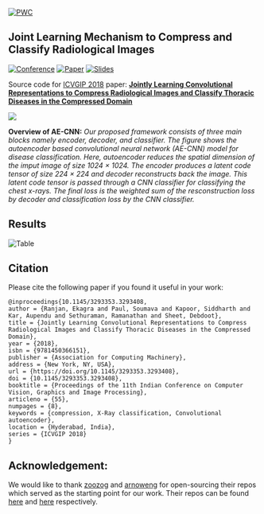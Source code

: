 [![PWC](https://img.shields.io/endpoint.svg?url=https://paperswithcode.com/badge/jointly-learning-convolutional/pneumonia-detection-on-chestx-ray14)](https://paperswithcode.com/sota/pneumonia-detection-on-chestx-ray14?p=jointly-learning-convolutional)

## Joint Learning Mechanism to Compress and Classify Radiological Images

[![Conference](http://img.shields.io/badge/ICVGIP-2018-4b44ce.svg)](https://cvit.iiit.ac.in/icvgip18/) [![Paper](http://img.shields.io/badge/paper-dl.acm.10.1145/3293353.3293408-B31B1B.svg)](https://dl.acm.org/doi/abs/10.1145/3293353.3293408) [![Slides](http://img.shields.io/badge/slides-pdf-orange.svg)](https://github.com/ekagra-ranjan/AE-CNN/raw/master/Paper55.pptx)

Source code for [ICVGIP 2018](https://cvit.iiit.ac.in/icvgip18/) paper: [**Jointly Learning Convolutional Representations to Compress Radiological Images and Classify Thoracic Diseases in the Compressed Domain**](https://dl.acm.org/doi/abs/10.1145/3293353.3293408)



![](https://github.com/ekagra-ranjan/AE-CNN/blob/master/ae-cnn-final.png)


**Overview of AE-CNN:** *Our proposed framework consists of three main blocks namely encoder, decoder, and classifier. The figure shows the autoencoder based convolutional neural network (AE-CNN) model for disease classification. Here, autoencoder reduces the spatial dimension of the imput image of size 1024 × 1024. The encoder produces a latent code tensor of size 224 × 224 and decoder reconstructs back the image. This latent code tensor is passed through a CNN classifier for classifying the chest x-rays. The final loss is the weighted sum of the resconstruction loss by decoder and classification loss by the CNN classifier.*

## Results

![Table](https://github.com/ekagra-ranjan/AE-CNN/blob/master/AE-CNN-comparison-table.png)


## Citation
Please cite the following paper if you found it useful in your work:
```
@inproceedings{10.1145/3293353.3293408,
author = {Ranjan, Ekagra and Paul, Soumava and Kapoor, Siddharth and Kar, Aupendu and Sethuraman, Ramanathan and Sheet, Debdoot},
title = {Jointly Learning Convolutional Representations to Compress Radiological Images and Classify Thoracic Diseases in the Compressed Domain},
year = {2018},
isbn = {9781450366151},
publisher = {Association for Computing Machinery},
address = {New York, NY, USA},
url = {https://doi.org/10.1145/3293353.3293408},
doi = {10.1145/3293353.3293408},
booktitle = {Proceedings of the 11th Indian Conference on Computer Vision, Graphics and Image Processing},
articleno = {55},
numpages = {8},
keywords = {compression, X-Ray classification, Convolutional autoencoder},
location = {Hyderabad, India},
series = {ICVGIP 2018}
}
```


## Acknowledgement: 
We would like to thank [zoozog](https://github.com/zoogzog/) and [arnoweng](https://github.com/arnoweng/) for open-sourcing their repos which served as the starting point for our work. Their repos can be found [here](https://github.com/zoogzog/chexnet) and [here](https://github.com/arnoweng/CheXNet) respectively. 
